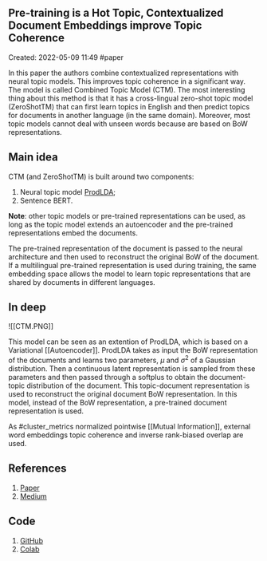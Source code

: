 ## Pre-training is a Hot Topic, Contextualized Document Embeddings improve Topic Coherence
Created: 2022-05-09 11:49
#paper

In this paper the authors combine contextualized representations with neural topic models. This improves topic coherence in a significant way. The model is called Combined Topic Model (CTM).
The most interesting thing about this method is that it has a cross-lingual zero-shot topic model (ZeroShotTM) that can first learn topics in English and then predict topics for documents in another language (in the same domain).
Moreover, most topic models cannot deal with unseen words because are based on BoW representations.

## Main idea

CTM (and ZeroShotTM) is built around two components:
1. Neural topic model [ProdLDA](https://arxiv.org/pdf/1703.01488.pdf);
2. Sentence BERT.

**Note**: other topic models or pre-trained representations can be used, as long as the topic model extends an autoencoder and the pre-trained representations embed the documents.

The pre-trained representation of the document is passed to the neural architecture and then used to reconstruct the original BoW of the document. If a multilingual pre-trained representation is used during training, the same embedding space allows the model to learn topic representations that are shared by documents in different languages.

## In deep
![[CTM.PNG]]

This model can be seen as an extention of ProdLDA, which is based on a Variational [[Autoencoder]]. ProdLDA takes as input the BoW representation of the documents and learns two parameters, $\mu$ and $\sigma^2$ of a Gaussian distribution. Then a continuous latent representation is sampled from these parameters and then passed through a softplus to obtain the document-topic distribution of the document. This topic-document representation is used to reconstruct the original document BoW representation. In this model, instead of the BoW representation, a pre-trained document representation is used.

As #cluster_metrics normalized pointwise [[Mutual Information]], external word embeddings topic coherence and inverse rank-biased overlap are used. 

## References
1. [Paper](https://aclanthology.org/2021.acl-short.96.pdf)
2. [Medium](https://towardsdatascience.com/contextualized-topic-modeling-with-python-eacl2021-eacf6dfa576)

## Code
1. [GitHub](https://github.com/MilaNLProc/contextualized-topic-models)
2. [Colab](https://colab.research.google.com/drive/1fXJjr_rwqvpp1IdNQ4dxqN4Dp88cxO97?usp=sharing#scrollTo=yMA9vUsgjwOi)
